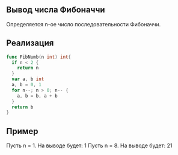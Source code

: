 ## Вывод числа Фибоначчи

Определяется n-ое число последовательности Фибоначчи.

## Реализация

```go
func FibNumb(n int) int{
  if n < 2 {
    return n
  }
  var a, b int
  a, b = 0, 1
  for n--; n > 0; n-- {
    a, b = b, a + b
  }
  return b
}
```

## Пример
Пусть n = 1. На выводе будет: 1
Пусть n = 8. На выводе будет: 21
